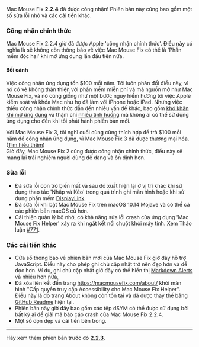 Mac Mouse Fix **2.2.4** đã được công nhận! Phiên bản này cũng bao gồm một số sửa lỗi nhỏ và các cải tiến khác.

### **Công nhận chính thức**

Mac Mouse Fix 2.2.4 giờ đã được Apple 'công nhận chính thức'. Điều này có nghĩa là sẽ không còn thông báo về việc Mac Mouse Fix có thể là 'Phần mềm độc hại' khi mở ứng dụng lần đầu tiên nữa.

#### Bối cảnh

Việc công nhận ứng dụng tốn $100 mỗi năm. Tôi luôn phản đối điều này, vì nó có vẻ không thân thiện với phần mềm miễn phí và mã nguồn mở như Mac Mouse Fix, và nó cũng giống như một bước nguy hiểm hướng tới việc Apple kiểm soát và khóa Mac như họ đã làm với iPhone hoặc iPad. Nhưng việc thiếu công nhận chính thức dẫn đến nhiều vấn đề khác, bao gồm [khó khăn khi mở ứng dụng](https://github.com/noah-nuebling/mac-mouse-fix/discussions/114) và thậm chí [nhiều tình huống](https://github.com/noah-nuebling/mac-mouse-fix/issues/95) mà không ai có thể sử dụng ứng dụng cho đến khi tôi phát hành phiên bản mới.

Với Mac Mouse Fix 3, tôi nghĩ cuối cùng cũng thích hợp để trả $100 mỗi năm để công nhận ứng dụng, vì Mac Mouse Fix 3 đã được thương mại hóa. ([Tìm hiểu thêm](https://github.com/noah-nuebling/mac-mouse-fix/releases/tag/3.0.0)) \
Giờ đây, Mac Mouse Fix 2 cũng được công nhận chính thức, điều này sẽ mang lại trải nghiệm người dùng dễ dàng và ổn định hơn.

### **Sửa lỗi**

- Đã sửa lỗi con trỏ biến mất và sau đó xuất hiện lại ở vị trí khác khi sử dụng thao tác 'Nhấp và Kéo' trong quá trình ghi màn hình hoặc khi sử dụng phần mềm [DisplayLink](https://www.synaptics.com/products/displaylink-graphics).
- Đã sửa lỗi khi bật Mac Mouse Fix trên macOS 10.14 Mojave và có thể cả các phiên bản macOS cũ hơn.
- Cải thiện quản lý bộ nhớ, có khả năng sửa lỗi crash của ứng dụng 'Mac Mouse Fix Helper' xảy ra khi ngắt kết nối chuột khỏi máy tính. Xem Thảo luận [#771](https://github.com/noah-nuebling/mac-mouse-fix/discussions/771).

### **Các cải tiến khác**

- Cửa sổ thông báo về phiên bản mới của Mac Mouse Fix giờ đây hỗ trợ JavaScript. Điều này cho phép ghi chú cập nhật trở nên đẹp hơn và dễ đọc hơn. Ví dụ, ghi chú cập nhật giờ đây có thể hiển thị [Markdown Alerts](https://github.com/orgs/community/discussions/16925) và nhiều hơn nữa.
- Đã xóa liên kết đến trang https://macmousefix.com/about/ khỏi màn hình "Cấp quyền truy cập Accessibility cho Mac Mouse Fix Helper". Điều này là do trang About không còn tồn tại và đã được thay thế bằng [GitHub Readme](https://github.com/noah-nuebling/mac-mouse-fix) hiện tại.
- Phiên bản này giờ đây bao gồm các tệp dSYM có thể được sử dụng bởi bất kỳ ai để giải mã báo cáo crash của Mac Mouse Fix 2.2.4.
- Một số dọn dẹp và cải tiến bên trong.

---

Hãy xem thêm phiên bản trước đó [**2.2.3**](https://github.com/noah-nuebling/mac-mouse-fix/releases/tag/2.2.3).